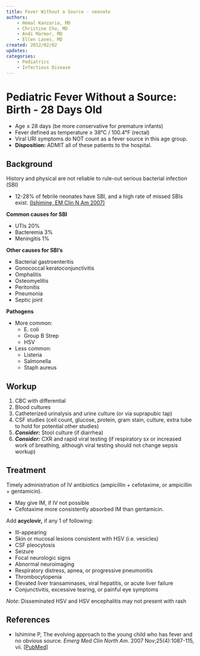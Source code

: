 ```yaml
---
title: Fever Without a Source - neonate
authors:
    - Hemal Kanzaria, MD
    - Christine Cho, MD
    - Andi Marmor, MD
    - Ellen Laves, MD
created: 2012/02/02
updates:
categories:
    - Pediatrics
    - Infectious Disease
---
```


# Pediatric Fever Without a Source: Birth - 28 Days Old

- Age &le; 28 days (be more conservative for premature infants)
- Fever defined as temperature &ge; 38°C / 100.4°F (rectal)
- Viral URI symptoms do NOT count as a fever source in this age group.
- **Disposition:** ADMIT all of these patients to the hospital.

## Background

History and physical are not reliable to rule-out serious bacterial infection (SBI)

- 12-28% of febrile neonates have SBI, and a high rate of missed SBIs exist. [(Ishimine, EM Clin N Am 2007)](https://www.ncbi.nlm.nih.gov/pubmed/17950137)

**Common causes for SBI** 

- UTIs 20%
- Bacteremia 3%
- Meningitis 1%

**Other causes for SBI’s**

- Bacterial gastroenteritis
- Gonococcal keratoconjunctivitis
- Omphalitis
- Osteomyelitis
- Peritonitis
- Pneumonia
- Septic joint 

**Pathogens**

- More common: 
  - E. coli
  - Group B Strep
  - HSV 
- Less common:
  - Listeria
  - Salmonella
  - Staph aureus

## Workup

1. CBC with differential
2. Blood cultures
3. Catheterized urinalysis and urine culture (or via suprapubic tap)
4. CSF studies (cell count, glucose, protein, gram stain, culture, extra tube to hold for potential other studies)
5. **_Consider:_** Stool culture (if diarrhea)
6. **_Consider:_** CXR and rapid viral testing (if respiratory sx or increased work of breathing, although viral testing should not change sepsis workup)

## Treatment

Timely administration of IV antibiotics (<span class="drug">ampicillin</span> + <span class="drug">cefotaxime</span>, or <span class="drug">ampicillin</span> + <span class="drug">gentamicin</span>). 
- May give IM, if IV not possible
- <span class="drug">Cefotaxime</span> more consistently absorbed IM than <span class="drug">gentamicin</span>.

Add **<span class="drug">acyclovir</span>,** if any 1 of following:

- Ill-appearing
- Skin or mucosal lesions consistent with HSV (i.e. vesicles)
- CSF pleocytosis
- Seizure
- Focal neurologic signs
- Abnormal neuroimaging
- Respiratory distress, apnea, or progressive pneumonitis
- Thrombocytopenia
- Elevated liver transaminases, viral hepatitis, or acute liver failure
- Conjunctivitis, excessive tearing, or painful eye symptoms

_Note_: Disseminated HSV and HSV encephalitis may not present with rash

## References

- Ishimine P, The evolving approach to the young child who has fever and no obvious source. _Emerg Med Clin North Am_. 2007 Nov;25(4):1087-115, vii. [[PubMed](http://www.ncbi.nlm.nih.gov/pubmed/17950137)]
